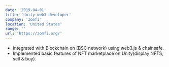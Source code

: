 ```yaml
---
date: '2019-04-01'
title: 'Unity-web3-developer'
company: 'Zomfi'
location: 'United States'
range: ''
url: 'https://zomfi.org/'
---
```


- Integrated with Blockchain on (BSC network) using web3.js & chainsafe.
- Implemented basic features of NFT marketplace on Unity(display NFTS, sell & buy).